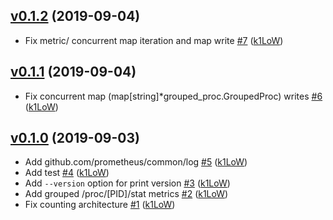 ## [v0.1.2](https://github.com/k1LoW/grouped_process_exporter/compare/v0.1.1...v0.1.2) (2019-09-04)

* Fix metric/ concurrent map iteration and map write [#7](https://github.com/k1LoW/grouped_process_exporter/pull/7) ([k1LoW](https://github.com/k1LoW))

## [v0.1.1](https://github.com/k1LoW/grouped_process_exporter/compare/v0.1.0...v0.1.1) (2019-09-04)

* Fix concurrent map (map[string]*grouped_proc.GroupedProc) writes [#6](https://github.com/k1LoW/grouped_process_exporter/pull/6) ([k1LoW](https://github.com/k1LoW))

## [v0.1.0](https://github.com/k1LoW/grouped_process_exporter/compare/0b50674837e9...v0.1.0) (2019-09-03)

* Add github.com/prometheus/common/log [#5](https://github.com/k1LoW/grouped_process_exporter/pull/5) ([k1LoW](https://github.com/k1LoW))
* Add test [#4](https://github.com/k1LoW/grouped_process_exporter/pull/4) ([k1LoW](https://github.com/k1LoW))
* Add `--version` option for print version [#3](https://github.com/k1LoW/grouped_process_exporter/pull/3) ([k1LoW](https://github.com/k1LoW))
* Add grouped /proc/[PID]/stat metrics [#2](https://github.com/k1LoW/grouped_process_exporter/pull/2) ([k1LoW](https://github.com/k1LoW))
* Fix counting architecture [#1](https://github.com/k1LoW/grouped_process_exporter/pull/1) ([k1LoW](https://github.com/k1LoW))
